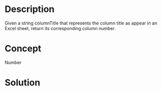 # Description
Given a string columnTitle that represents the column title as appear in an Excel sheet, return its corresponding column number.
# Concept
Number
# Solution

```

```
